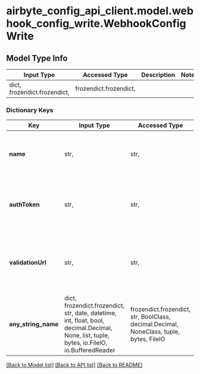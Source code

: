 # airbyte_config_api_client.model.webhook_config_write.WebhookConfigWrite

## Model Type Info
Input Type | Accessed Type | Description | Notes
------------ | ------------- | ------------- | -------------
dict, frozendict.frozendict,  | frozendict.frozendict,  |  | 

### Dictionary Keys
Key | Input Type | Accessed Type | Description | Notes
------------ | ------------- | ------------- | ------------- | -------------
**name** | str,  | str,  | human readable name for this webhook e.g. for UI display. | [optional] 
**authToken** | str,  | str,  | an auth token, to be passed as the value for an HTTP Authorization header. | [optional] 
**validationUrl** | str,  | str,  | if supplied, the webhook config will be validated by checking that this URL returns a 2xx response. | [optional] 
**any_string_name** | dict, frozendict.frozendict, str, date, datetime, int, float, bool, decimal.Decimal, None, list, tuple, bytes, io.FileIO, io.BufferedReader | frozendict.frozendict, str, BoolClass, decimal.Decimal, NoneClass, tuple, bytes, FileIO | any string name can be used but the value must be the correct type | [optional]

[[Back to Model list]](../../README.md#documentation-for-models) [[Back to API list]](../../README.md#documentation-for-api-endpoints) [[Back to README]](../../README.md)

